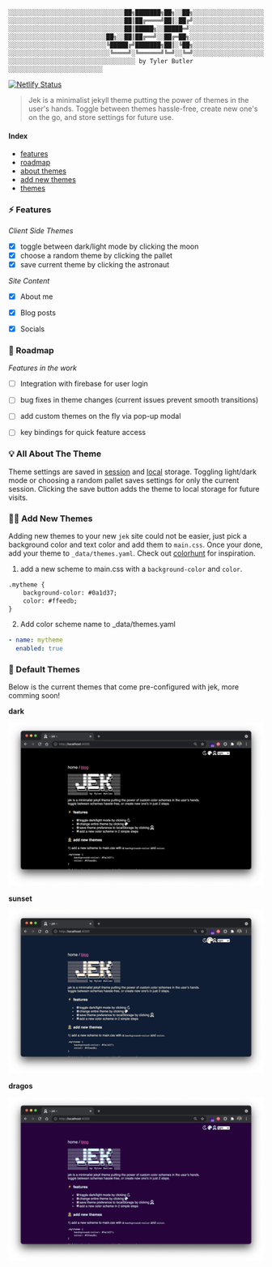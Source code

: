 
```text
░░░░░░░░░░░░░░░░░░░░░░░░░░░░░░░░██╗███████╗██╗░░██╗░░░░░░░░░░░░░░░░░░░░░░░░░░░
░░░░░░░░░░░░░░░░░░░░░░░░░░░░░░░░██║██╔════╝██║░██╔╝░░░░░░░░░░░░░░░░░░░░░░░░░░░
░░░░░░░░░░░░░░░░░░░░░░░░░░░░░░░░██║█████╗░░█████═╝░░░░░░░░░░░░░░░░░░░░░░░░░░░░
░░░░░░░░░░░░░░░░░░░░░░░░░░░██╗░░██║██╔══╝░░██╔═██╗░░░░░░░░░░░░░░░░░░░░░░░░░░░░
░░░░░░░░░░░░░░░░░░░░░░░░░░░╚█████╔╝███████╗██║░╚██╗░░░░░░░░░░░░░░░░░░░░░░░░░░░
░░░░░░░░░░░░░░░░░░░░░░░░░░░░╚════╝░╚══════╝╚═╝░░╚═╝░░░░░░░░░░░░░░░░░░░░░░░░░░░
░░░░░░░░░░░░░░░░░░░░░░░░░░░░░░░░░░░ by Tyler Butler ░░░░░░░░░░░░░░░░░░░░░░░░░░
``` 

[![Netlify Status](https://api.netlify.com/api/v1/badges/9d1f745e-c8d9-4732-ab34-06748d61e84d/deploy-status)](https://app.netlify.com/sites/jekyll-jek/deploys)


> Jek is a minimalist jekyll theme putting the power of themes in the user's hands. Toggle between themes hassle-free, create new one's on the go, and store settings for future use.  

#### Index
+  [features](#-features)  
+  [roadmap](#-roadmap)  
+  [about themes](#-all-about-the-theme)   
+  [add new themes](#-add-new-themes)  
+  [themes](#-default-themes)  
### ⚡ Features  

*Client Side Themes*  
+  [x] toggle between dark/light mode by clicking the moon
+  [x] choose a random theme by clicking the pallet
+  [x] save current theme by clicking the astronaut

*Site Content*  
+  [x] About me
+  [x] Blog posts
+  [x] Socials  


### 🚧 Roadmap  
*Features in the work*  
+  [ ] Integration with firebase for user login
+  [ ] bug fixes in theme changes (current issues prevent smooth transitions)
+  [ ] add custom themes on the fly via pop-up modal
+  [ ] key bindings for quick feature access




### 💡 All About The Theme 

Theme settings are saved in [session](https://developer.mozilla.org/en-US/docs/Web/API/Window/sessionStorage) and [local](https://developer.mozilla.org/en-US/docs/Web/API/Window/localStorage) storage. Toggling light/dark mode or choosing a random pallet saves settings for only the current session. Clicking the save button adds the theme to local storage for future visits. 

### 👩‍🚀 Add New Themes  

Adding new themes to your new `jek` site could not be easier, just pick a background color and text color and add them to `main.css`. Once your done, add your theme to `_data/themes.yaml`. Check out [colorhunt](https://colorhunt.co/) for inspiration.


1) add a new scheme to main.css with a `background-color` and `color`.  

```
.mytheme {
    background-color: #0a1d37;
    color: #ffeedb;
}
```  

2) Add color scheme name to _data/themes.yaml  

```yaml
- name: mytheme
  enabled: true
```

### 🌈 Default Themes  

Below is the current themes that come pre-configured with jek, more comming soon!

**dark**  

![](/assets/img/readme/preview-dark.png)

**sunset**  

![](/assets/img/readme/preview-sunset.png)

**dragos**

![](/assets/img/readme/preview-dragos.png)  

